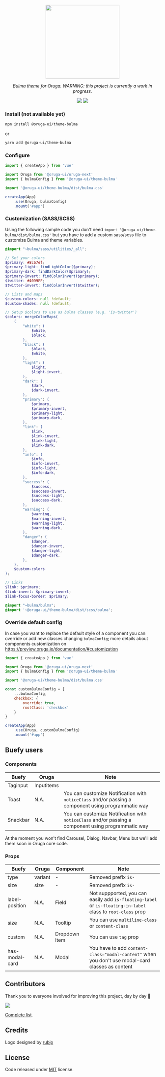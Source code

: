 <p align="center">
    <img width="240" src="https://raw.githubusercontent.com/oruga-ui/theme-bulma/master/public/logo.svg" />
</p>

<p align="center">
  <i>Bulma theme for Oruga. WARNING: this project is currently a work in progress.</i>
</p>

<p align="center">
    <!-- <a href="https://www.npmjs.com/package/@oruga-ui/theme-bulma"><img src="https://img.shields.io/npm/v/@oruga-ui/theme-bulma.svg?logo=npm" /></a>
    <a href="https://www.npmjs.com/package/@oruga-ui/theme-bulma"><img src="https://img.shields.io/npm/dt/@oruga-ui/theme-bulma.svg" /></a> -->
    <a href="https://discord.gg/RuKuBYN"><img src="https://img.shields.io/badge/chat-on%20discord-7289DA.svg?logo=discord" /></a>
    <a href="https://ko-fi.com/orugaui"><img src="https://img.shields.io/badge/donate-support%20us-00AA00.svg?logo=ko-fi" /></a>
</p>

### Install (not available yet)

```sh
npm install @oruga-ui/theme-bulma
```

or

```sh
yarn add @oruga-ui/theme-bulma
```

### Configure

```js
import { createApp } from 'vue'

import Oruga from '@oruga-ui/oruga-next'
import { bulmaConfig } from '@oruga-ui/theme-bulma'

import '@oruga-ui/theme-bulma/dist/bulma.css'

createApp(App)
    .use(Oruga, bulmaConfig)
    .mount('#app')
```

### Customization (SASS/SCSS)

Using the following sample code you don't need `import '@oruga-ui/theme-bulma/dist/bulma.css'` but you have to add a custom sass/scss file to customize Bulma and theme variables.

```scss
@import "~bulma/sass/utilities/_all";

// Set your colors
$primary: #8c67ef;
$primary-light: findLightColor($primary);
$primary-dark: findDarkColor($primary);
$primary-invert: findColorInvert($primary);
$twitter: #4099FF;
$twitter-invert: findColorInvert($twitter);

// Lists and maps
$custom-colors: null !default;
$custom-shades: null !default;

// Setup $colors to use as bulma classes (e.g. 'is-twitter')
$colors: mergeColorMaps(
    (
        "white": (
            $white,
            $black,
        ),
        "black": (
            $black,
            $white,
        ),
        "light": (
            $light,
            $light-invert,
        ),
        "dark": (
            $dark,
            $dark-invert,
        ),
        "primary": (
            $primary,
            $primary-invert,
            $primary-light,
            $primary-dark,
        ),
        "link": (
            $link,
            $link-invert,
            $link-light,
            $link-dark,
        ),
        "info": (
            $info,
            $info-invert,
            $info-light,
            $info-dark,
        ),
        "success": (
            $success,
            $success-invert,
            $success-light,
            $success-dark,
        ),
        "warning": (
            $warning,
            $warning-invert,
            $warning-light,
            $warning-dark,
        ),
        "danger": (
            $danger,
            $danger-invert,
            $danger-light,
            $danger-dark,
        ),
    ),
    $custom-colors
);

// Links
$link: $primary;
$link-invert: $primary-invert;
$link-focus-border: $primary;

@import "~bulma/bulma";
@import '~@oruga-ui/theme-bulma/dist/scss/bulma';
```

### Override default config

In case you want to replace the default style of a component you can override or add new classes changing ``bulmaConfig``; more details about components customization on https://preview.oruga.io/documentation/#customization

```js
import { createApp } from 'vue'

import Oruga from '@oruga-ui/oruga-next'
import { bulmaConfig } from '@oruga-ui/theme-bulma'

import '@oruga-ui/theme-bulma/dist/bulma.css'

const customBulmaConfig = {
    ...bulmaConfig,
    checkbox: {
        override: true,
        rootClass: 'checkbox'
    }
}

createApp(App)
    .use(Oruga, customBulmaConfig)
    .mount('#app')
```


## Buefy users

### Components

| Buefy       | Oruga      | Note 
| ----------- | ---------- | ----------------
| Taginput    | Inputitems |
| Toast       | N.A.       | You can customize Notification with `noticeClass` and/or passing a component using programmatic way
| Snackbar    | N.A.       | You can customize Notification with `noticeClass` and/or passing a component using programmatic way

At the moment you won't find Carousel, Dialog, Navbar, Menu but we'll add them soon in Oruga core code.

### Props

| Buefy           | Oruga      | Component      | Note 
| --------------- | ---------- | -------------- | --------------------
| type            | variant    |     -          | Removed prefix `is-`
| size            | size       |     -          | Removed prefix `is-`
| label-position  | N.A.       | Field          | Not suppported, you can easily add `is-floating-label` or `is-floating-in-label` class to ``root-class`` prop
| size            | N.A.       | Tooltip        | You can use `multiline-class` or `content-class`
| custom          | N.A.       | Dropdown Item  | You can use ``tag`` prop
| has-modal-card  | N.A.       | Modal          | You have to add `content-class="modal-content"` when you don't use modal-card classes as content


## Contributors
Thank you to everyone involved for improving this project, day by day 💚

<a href="https://github.com/oruga-ui/theme-bulma">
  <img
  src="https://contrib.rocks/image?repo=oruga-ui/theme-bulma"
  />
</a>

[Complete list](CONTRIBUTORS.md).

## Credits

Logo designed by [rubjo](https://github.com/rubjo)

## License

Code released under [MIT](https://github.com/oruga-ui/theme-bulma/blob/master/LICENSE) license.
